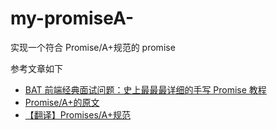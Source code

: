 # my-promiseA-

实现一个符合 Promise/A+规范的 promise

参考文章如下

- [BAT 前端经典面试问题：史上最最最详细的手写 Promise 教程](https://juejin.cn/post/6844903625769091079#heading-4)
- [Promise/A+的原文](https://promisesaplus.com/)
- [【翻译】Promises/A+规范](https://www.ituring.com.cn/article/66566)
